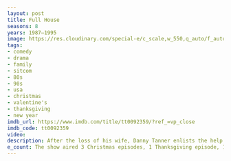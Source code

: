 ```yaml
---
layout: post
title: Full House
seasons: 8
years: 1987–1995
image: https://res.cloudinary.com/special-e/c_scale,w_550,q_auto/f_auto/Series%20posters/Full_House.png
tags: 
- comedy
- drama
- family
- sitcom
- 80s
- 90s
- usa
- christmas
- valentine's
- thanksgiving
- new year
imdb_url: https://www.imdb.com/title/tt0092359/?ref_=vp_close
imdb_code: tt0092359
video: 
description: After the loss of his wife, Danny Tanner enlists the help of his brother-in-law and best friend to raise his three daughters in this heartwarming family sitcom.
e_count: The show aired 3 Christmas episodes, 1 Thanksgiving episode, 1 New Year, and 2 Valentine's Day episodes.
---
```


